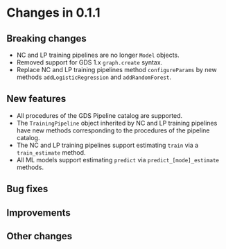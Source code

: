 # Changes in 0.1.1


## Breaking changes

* NC and LP training pipelines are no longer `Model` objects.
* Removed support for GDS 1.x `graph.create` syntax.
* Replace NC and LP training pipelines method `configureParams` by new methods `addLogisticRegression` and `addRandomForest`.


## New features

* All procedures of the GDS Pipeline catalog are supported.
* The `TrainingPipeline` object inherited by NC and LP training pipelines have new methods corresponding to the procedures of the pipeline catalog.
* The NC and LP training pipelines support estimating `train` via a `train_estimate` method.
* All ML models support estimating `predict` via `predict_[mode]_estimate` methods.


## Bug fixes


## Improvements


## Other changes
